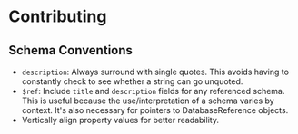 # Contributing

## Schema Conventions

- `description`: Always surround with single quotes. This avoids having to constantly check to see whether a string can go unquoted.
- `$ref`: Include `title` and `description` fields for any referenced schema. This is useful because the use/interpretation of a schema varies by context. It's also necessary for pointers to DatabaseReference objects.
- Vertically align property values for better readability.

